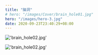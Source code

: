 ```yaml
---
title: "脑洞"
# hero: "/images/Cover/brain_hole01.jpg"
hero: "/images/hero-3.jpg"
date: 2020-09-23T23:40:29+08:00
---
```


!['brain_hole02.jpg'](/images/brain_hole/brain_hole01.jpg)

!['brain_hole02.jpg'](/images/brain_hole/brain_hole02.jpg)
